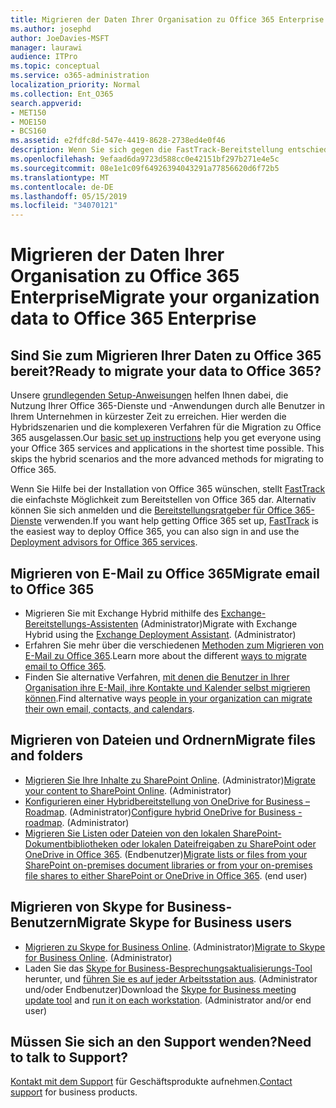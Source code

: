 ```yaml
---
title: Migrieren der Daten Ihrer Organisation zu Office 365 Enterprise
ms.author: josephd
author: JoeDavies-MSFT
manager: laurawi
audience: ITPro
ms.topic: conceptual
ms.service: o365-administration
localization_priority: Normal
ms.collection: Ent_O365
search.appverid:
- MET150
- MOE150
- BCS160
ms.assetid: e2fdfc8d-547e-4419-8628-2738ed4e0f46
description: Wenn Sie sich gegen die FastTrack-Bereitstellung entschieden haben und bereit sind, Daten zu Office 365 zu migrieren, ist dies der richtige Ort für den Einstieg.
ms.openlocfilehash: 9efaad6da9723d588cc0e42151bf297b271e4e5c
ms.sourcegitcommit: 08e1e1c09f64926394043291a77856620d6f72b5
ms.translationtype: MT
ms.contentlocale: de-DE
ms.lasthandoff: 05/15/2019
ms.locfileid: "34070121"
---
```

# <a name="migrate-your-organization-data-to-office-365-enterprise"></a><span data-ttu-id="5d2a8-103">Migrieren der Daten Ihrer Organisation zu Office 365 Enterprise</span><span class="sxs-lookup"><span data-stu-id="5d2a8-103">Migrate your organization data to Office 365 Enterprise</span></span>

## <a name="ready-to-migrate-your-data-to-office-365"></a><span data-ttu-id="5d2a8-104">Sind Sie zum Migrieren Ihrer Daten zu Office 365 bereit?</span><span class="sxs-lookup"><span data-stu-id="5d2a8-104">Ready to migrate your data to Office 365?</span></span>

<span data-ttu-id="5d2a8-p101">Unsere [grundlegenden Setup-Anweisungen](https://support.office.com/article/Set-up-Office-365-for-business-6a3a29a0-e616-4713-99d1-15eda62d04fa) helfen Ihnen dabei, die Nutzung Ihrer Office 365-Dienste und -Anwendungen durch alle Benutzer in Ihrem Unternehmen in kürzester Zeit zu erreichen. Hier werden die Hybridszenarien und die komplexeren Verfahren für die Migration zu Office 365 ausgelassen.</span><span class="sxs-lookup"><span data-stu-id="5d2a8-p101">Our [basic set up instructions](https://support.office.com/article/Set-up-Office-365-for-business-6a3a29a0-e616-4713-99d1-15eda62d04fa) help you get everyone using your Office 365 services and applications in the shortest time possible. This skips the hybrid scenarios and the more advanced methods for migrating to Office 365.</span></span> 
  
<span data-ttu-id="5d2a8-107">Wenn Sie Hilfe bei der Installation von Office 365 wünschen, stellt [FastTrack](https://fasttrack.microsoft.com/office) die einfachste Möglichkeit zum Bereitstellen von Office 365 dar. Alternativ können Sie sich anmelden und die [Bereitstellungsratgeber für Office 365-Dienste](deployment-advisors-for-office-365.md) verwenden.</span><span class="sxs-lookup"><span data-stu-id="5d2a8-107">If you want help getting Office 365 set up, [FastTrack](https://fasttrack.microsoft.com/office) is the easiest way to deploy Office 365, you can also sign in and use the [Deployment advisors for Office 365 services](deployment-advisors-for-office-365.md).</span></span>

## <a name="migrate-email-to-office-365"></a><span data-ttu-id="5d2a8-108">Migrieren von E-Mail zu Office 365</span><span class="sxs-lookup"><span data-stu-id="5d2a8-108">Migrate email to Office 365</span></span>
- <span data-ttu-id="5d2a8-p102">Migrieren Sie mit Exchange Hybrid mithilfe des [Exchange-Bereitstellungs-Assistenten](https://technet.microsoft.com/exdeploy2013) (Administrator)</span><span class="sxs-lookup"><span data-stu-id="5d2a8-p102">Migrate with Exchange Hybrid using the [Exchange Deployment Assistant](https://technet.microsoft.com/exdeploy2013). (Administrator)</span></span>
- <span data-ttu-id="5d2a8-111">Erfahren Sie mehr über die verschiedenen [Methoden zum Migrieren von E-Mail zu Office 365](https://support.office.com/article/Ways-to-migrate-multiple-email-accounts-to-Office-365-0a4913fe-60fb-498f-9155-a86516418842).</span><span class="sxs-lookup"><span data-stu-id="5d2a8-111">Learn more about the different [ways to migrate email to Office 365](https://support.office.com/article/Ways-to-migrate-multiple-email-accounts-to-Office-365-0a4913fe-60fb-498f-9155-a86516418842).</span></span>
- <span data-ttu-id="5d2a8-112">Finden Sie alternative Verfahren, [mit denen die Benutzer in Ihrer Organisation ihre E-Mail, ihre Kontakte und Kalender selbst migrieren können](https://support.office.com/article/Migrate-email-and-contacts-to-Office-365-for-business-a3e3bddb-582e-4133-8670-e61b9f58627e).</span><span class="sxs-lookup"><span data-stu-id="5d2a8-112">Find alternative ways [people in your organization can migrate their own email, contacts, and calendars](https://support.office.com/article/Migrate-email-and-contacts-to-Office-365-for-business-a3e3bddb-582e-4133-8670-e61b9f58627e).</span></span>

## <a name="migrate-files-and-folders"></a><span data-ttu-id="5d2a8-113">Migrieren von Dateien und Ordnern</span><span class="sxs-lookup"><span data-stu-id="5d2a8-113">Migrate files and folders</span></span>
- <span data-ttu-id="5d2a8-p103">[Migrieren Sie Ihre Inhalte zu SharePoint Online](https://support.office.com/article/d8c6ce52-f8a2-4661-97f7-45e49351bdb9). (Administrator)</span><span class="sxs-lookup"><span data-stu-id="5d2a8-p103">[Migrate your content to SharePoint Online](https://support.office.com/article/d8c6ce52-f8a2-4661-97f7-45e49351bdb9). (Administrator)</span></span>
- <span data-ttu-id="5d2a8-p104">[Konfigurieren einer Hybridbereitstellung von OneDrive for Business – Roadmap](https://docs.microsoft.com/SharePoint/hybrid/configure-hybrid-onedrive-for-businessroadmap). (Administrator)</span><span class="sxs-lookup"><span data-stu-id="5d2a8-p104">[Configure hybrid OneDrive for Business - roadmap](https://docs.microsoft.com/SharePoint/hybrid/configure-hybrid-onedrive-for-businessroadmap). (Administrator)</span></span>
- <span data-ttu-id="5d2a8-p105">[Migrieren Sie Listen oder Dateien von den lokalen SharePoint-Dokumentbibliotheken oder lokalen Dateifreigaben zu SharePoint oder OneDrive in Office 365](https://docs.microsoft.com/sharepointmigration/introducing-the-sharepoint-migration-tool). (Endbenutzer)</span><span class="sxs-lookup"><span data-stu-id="5d2a8-p105">[Migrate lists or files from your SharePoint on-premises document libraries or from your on-premises file shares to either SharePoint or OneDrive in Office 365](https://docs.microsoft.com/sharepointmigration/introducing-the-sharepoint-migration-tool). (end user)</span></span>

## <a name="migrate-skype-for-business-users"></a><span data-ttu-id="5d2a8-120">Migrieren von Skype for Business-Benutzern</span><span class="sxs-lookup"><span data-stu-id="5d2a8-120">Migrate Skype for Business users</span></span>
- <span data-ttu-id="5d2a8-p106">[Migrieren zu Skype for Business Online](https://technet.microsoft.com/library/jj204969.aspx). (Administrator)</span><span class="sxs-lookup"><span data-stu-id="5d2a8-p106">[Migrate to Skype for Business Online](https://technet.microsoft.com/library/jj204969.aspx). (Administrator)</span></span>
- <span data-ttu-id="5d2a8-p107">Laden Sie das [Skype for Business-Besprechungsaktualisierungs-Tool](https://www.microsoft.com/en-us/download/details.aspx?id=51659) herunter, und [führen Sie es auf jeder Arbeitsstation aus](https://support.office.com/article/Meeting-Update-Tool-for-Skype-for-Business-and-Lync-2b525fe6-ed0f-4331-b533-c31546fcf4d4). (Administrator und/oder Endbenutzer)</span><span class="sxs-lookup"><span data-stu-id="5d2a8-p107">Download the [Skype for Business meeting update tool](https://www.microsoft.com/en-us/download/details.aspx?id=51659) and [run it on each workstation](https://support.office.com/article/Meeting-Update-Tool-for-Skype-for-Business-and-Lync-2b525fe6-ed0f-4331-b533-c31546fcf4d4). (Administrator and/or end user)</span></span>
  
## <a name="need-to-talk-to-support"></a><span data-ttu-id="5d2a8-125">Müssen Sie sich an den Support wenden?</span><span class="sxs-lookup"><span data-stu-id="5d2a8-125">Need to talk to Support?</span></span>
<span data-ttu-id="5d2a8-126">[Kontakt mit dem Support](https://support.office.com/article/32a17ca7-6fa0-4870-8a8d-e25ba4ccfd4b) für Geschäftsprodukte aufnehmen.</span><span class="sxs-lookup"><span data-stu-id="5d2a8-126">[Contact support](https://support.office.com/article/32a17ca7-6fa0-4870-8a8d-e25ba4ccfd4b) for business products.</span></span>